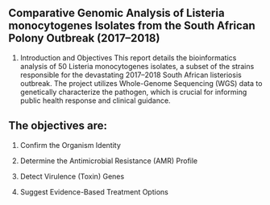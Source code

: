 ## Comparative Genomic Analysis of Listeria monocytogenes Isolates from the South African Polony Outbreak (2017–2018)
1. Introduction and Objectives
This report details the bioinformatics analysis of 50 Listeria monocytogenes isolates, a subset of the strains responsible for the devastating 2017–2018 South African listeriosis outbreak. The project utilizes Whole-Genome Sequencing (WGS) data to genetically characterize the pathogen, which is crucial for informing public health response and clinical guidance.

## The objectives are:

1. Confirm the Organism Identity

2. Determine the Antimicrobial Resistance (AMR) Profile

3. Detect Virulence (Toxin) Genes

4. Suggest Evidence-Based Treatment Options



